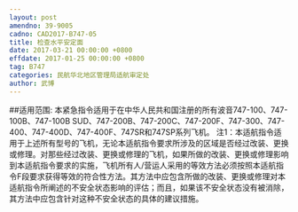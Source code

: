 ```yaml
---
layout: post
amendno: 39-9005
cadno: CAD2017-B747-05
title: 检查水平安定面
date: 2017-03-21 00:00:00 +0800
effdate: 2017-01-25 00:00:00 +0800
tag: B747
categories: 民航华北地区管理局适航审定处
author: 武博
---
```


##适用范围:
本紧急指令适用于在中华人民共和国注册的所有波音747-100、747-100B、747-100B SUD、747-200B、747-200C、747-200F、747-300、747-400、747-400D、747-400F、747SR和747SP系列飞机。
注1：本适航指令适用于上述所有型号的飞机，无论本适航指令要求所涉及的区域是否经过改装、更换或修理。对那些经过改装、更换或修理的飞机，如果所做的改装、更换或修理影响到本适航指令要求的实施，飞机所有人/营运人采用的等效方法必须按照本适航指令F段要求获得等效的符合性方法。其方法中应包含所做的改装、更换或修理对本适航指令所阐述的不安全状态影响的评估；而且，如果该不安全状态没有被消除，其方法中应包含针对这种不安全状态的具体的建议措施。

